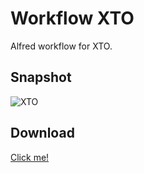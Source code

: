 # Workflow XTO

Alfred workflow for XTO.

## Snapshot

![XTO](http://deathmoon.b0.upaiyun.com/github/xto.gif)

## Download

[Click me!](https://github.com/XadillaX/workflow-xto/blob/b9b0672f9b426a3cb04983099adffb654b11ea65/xto.alfredworkflow?raw=true)


